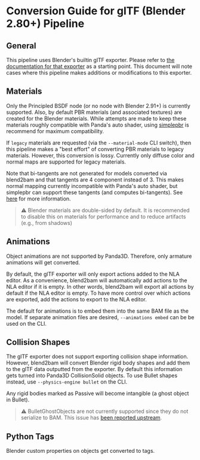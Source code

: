 # Conversion Guide for glTF (Blender 2.80+) Pipeline

## General

This pipeline uses Blender's builtin glTF exporter.
Please refer to [the documentation for that exporter](https://docs.blender.org/manual/en/latest/addons/import_export/scene_gltf2.html) as a starting point.
This document will note cases where this pipeline makes additions or modifications to this exporter.

## Materials

Only the Principled BSDF node (or no node with Blender 2.91+) is currently supported.
Also, by default PBR materials (and associated textures) are created for the Blender materials.
While attempts are made to keep these materials roughly compatible with Panda's auto shader, using [simplepbr](https://github.com/Moguri/panda3d-simplepbr/) is recommend for maximum compatibility.

If `legacy` materials are requested (via the `--material-mode` CLI switch), then this pipeline makes a "best effort" of converting PBR materials to legacy materials.
However, this conversion is lossy.
Currently only diffuse color and normal maps are supported for legacy materials.

Note that bi-tangents are not generated for models converted via blend2bam and that tangents are 4 component instead of 3.
This makes normal mapping currently incompatible with Panda's auto shader, but simplepbr can support these tangents (and computes bi-tangents).
See [here](https://github.com/Moguri/panda3d-gltf/issues/69) for more information.

> :warning: Blender materials are double-sided by default.
> It is recommended to disable this on materials for performance and to reduce artifacts (e.g., from shadows)

## Animations

Object animations are not supported by Panda3D.
Therefore, only armature animations will get converted.

By default, the glTF exporter will only export actions added to the NLA editor.
As a convenience, blend2bam will automatically add actions to the NLA editor if it is empty.
In other words, blend2bam will export all actions by default if the NLA editor is empty.
To have more control over which actions are exported, add the actions to export to the NLA editor.

The default for animations is to embed them into the same BAM file as the model.
If separate animation files are desired, `--animations embed` can be be used on the CLI.

## Collision Shapes

The glTF exporter does not support exporting collision shape information.
However, blend2bam will convert Blender rigid body shapes and add them to the glTF data outputted from the exporter.
By default this information gets turned into Panda3D CollisionSolid objects.
To use Bullet shapes instead, use `--physics-engine bullet` on the CLI.

Any rigid bodies marked as Passive will become intangible (a ghost object in Bullet).

> :warning: BulletGhostObjects are not currently supported since they do not serialize to BAM.
> This issue has [been reported upstream](https://github.com/panda3d/panda3d/issues/1099).

## Python Tags

Blender custom properties on objects get converted to tags.
